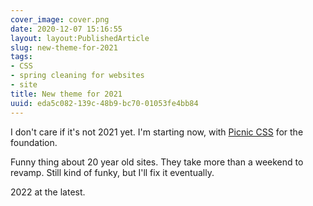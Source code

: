 ```yaml
---
cover_image: cover.png
date: 2020-12-07 15:16:55
layout: layout:PublishedArticle
slug: new-theme-for-2021
tags:
- CSS
- spring cleaning for websites
- site
title: New theme for 2021
uuid: eda5c082-139c-48b9-bc70-01053fe4bb84
---
```


[Picnic CSS]: https://picnicss.com

I don't care if it's not 2021 yet. I'm starting now, with [Picnic CSS][] for the foundation.

Funny thing about 20 year old sites. They take more than a weekend to revamp. Still kind of funky, but I'll fix it eventually.

2022 at the latest.